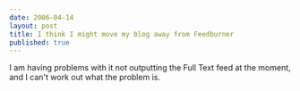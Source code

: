 ```yaml
---
date: 2006-04-14
layout: post
title: I think I might move my blog away from Feedburner
published: true
---
```

I am having problems with it not outputting the Full Text feed at the moment, and I can't work out what the problem is.<img class="posterous_download_image" src="https://blogger.googleusercontent.com/tracker/8109338-114502779391121735?l=www.kinlan.co.uk%2Findex.html" height="1" alt="" width="1" />

